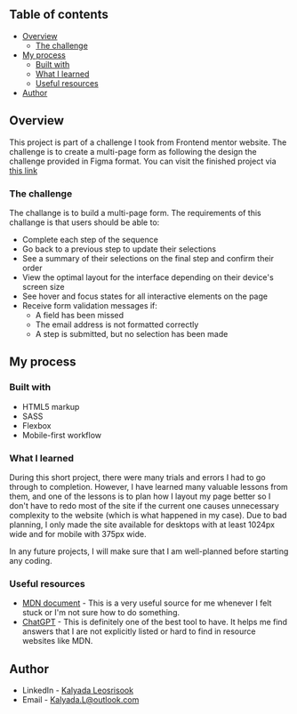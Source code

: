

## Table of contents

- [Overview](#overview)
  - [The challenge](#the-challenge)
- [My process](#my-process)
  - [Built with](#built-with)
  - [What I learned](#what-i-learned)
  - [Useful resources](#useful-resources)
- [Author](#author)

## Overview
This project is part of a challenge I took from Frontend mentor website. The challenge is to create a multi-page form as following  the design the challenge provided in Figma format. 
You can visit the finished project via [this link](https://patleosrisook.github.io/Multi-step-form/)
### The challenge
The challange is to build a multi-page form. The requirements of this challange is that users should be able to:

- Complete each step of the sequence
- Go back to a previous step to update their selections
- See a summary of their selections on the final step and confirm their order
- View the optimal layout for the interface depending on their device's screen size
- See hover and focus states for all interactive elements on the page
- Receive form validation messages if:
  - A field has been missed
  - The email address is not formatted correctly
  - A step is submitted, but no selection has been made


## My process

### Built with

- HTML5 markup
- SASS
- Flexbox
- Mobile-first workflow

### What I learned
During this short project, there were many trials and errors I had to go through to completion. However, I have learned many valuable lessons from them, and one of the lessons is to plan how I layout my page better so I don't have to redo most of the site if the current one causes unnecessary complexity to the website (which is what happened in my case). Due to bad planning, I only made the site available for desktops with at least 1024px wide and for mobile with 375px wide. 

In any future projects, I will make sure that I am well-planned before starting any coding. 


### Useful resources

- [MDN document](https://developer.mozilla.org/en-US/) - This is a very useful source for me whenever I felt stuck or I'm not sure how to do something.
- [ChatGPT](https://chat.openai.com/) - This is definitely one of the best tool to have. It helps me find answers that I are not explicitly listed or hard to find in resource websites like MDN. 

## Author

- LinkedIn - [Kalyada Leosrisook](https://www.linkedin.com/in/kalyada-leosrisook-314a31173/)
- Email -  Kalyada.L@outlook.com


